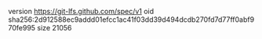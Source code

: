 version https://git-lfs.github.com/spec/v1
oid sha256:2d912588ec9addd01efcc1ac41f03dd39d494dcdb270fd7d77ff0abf970fe995
size 21056
